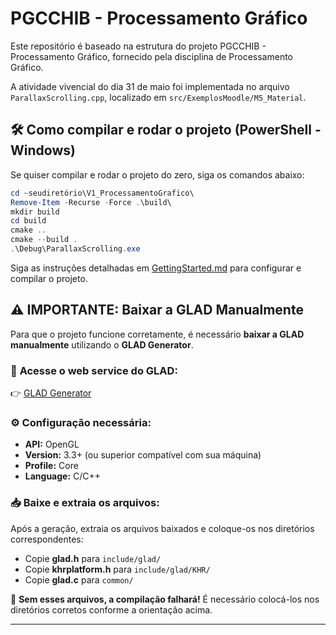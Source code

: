 # PGCCHIB - Processamento Gráfico

Este repositório é baseado na estrutura do projeto PGCCHIB - Processamento Gráfico, fornecido pela disciplina de Processamento Gráfico.

A atividade vivencial do dia 31 de maio foi implementada no arquivo `ParallaxScrolling.cpp`, localizado em `src/ExemplosMoodle/M5_Material`.

## 🛠️ Como compilar e rodar o projeto (PowerShell - Windows)
Se quiser compilar e rodar o projeto do zero, siga os comandos abaixo:
```powershell
cd ~seudiretório\V1_ProcessamentoGrafico\
Remove-Item -Recurse -Force .\build\
mkdir build
cd build
cmake ..
cmake --build .
.\Debug\ParallaxScrolling.exe
```

Siga as instruções detalhadas em [GettingStarted.md](GettingStarted.md) para configurar e compilar o projeto.

## ⚠️ **IMPORTANTE: Baixar a GLAD Manualmente**
Para que o projeto funcione corretamente, é necessário **baixar a GLAD manualmente** utilizando o **GLAD Generator**.

### 🔗 **Acesse o web service do GLAD**:
👉 [GLAD Generator](https://glad.dav1d.de/)

### ⚙️ **Configuração necessária:**
- **API:** OpenGL  
- **Version:** 3.3+ (ou superior compatível com sua máquina)  
- **Profile:** Core  
- **Language:** C/C++  

### 📥 **Baixe e extraia os arquivos:**
Após a geração, extraia os arquivos baixados e coloque-os nos diretórios correspondentes:
- Copie **glad.h** para `include/glad/`
- Copie **khrplatform.h** para `include/glad/KHR/`
- Copie **glad.c** para `common/`

🚨 **Sem esses arquivos, a compilação falhará!** É necessário colocá-los nos diretórios corretos conforme a orientação acima.

---



